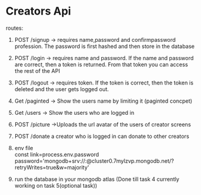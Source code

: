 
# Creators Api
routes: 

1. POST /signup -> requires name,password and confirmpassword profession. The password is first hashed and then store in the database

2. POST /login -> requires name and password. If the name and password are correct, then a token is returned. From that token you can access the rest of the API

3. POST /logout -> requires token. If the token is correct, then the token is deleted and the user gets logged out.

4. Get /paginted -> Show the users name by limiting it (paginted concpet)

5. Get /users -> Show the users who are logged in

6. POST /picture ->Uploads the url avatar of the users of creator screens

7. POST /donate a creator who is logged in can donate to other creators 

8. env file <br>
const link=process.env.password<br>
password='mongodb+srv://<username>:<password>@cluster0.7mylzvp.mongodb.net/?retryWrites=true&w=majority'<br>

9. run the database in your  mongodb atlas 
(Done till task 4 currently working on task 5(optional task))


